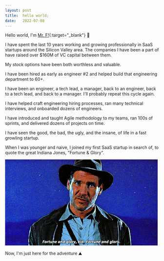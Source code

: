 ```yaml
---
layout: post
title:  hello world;
date:   2022-07-08
---
```

Hello world, I'm [Mr. F!](https://www.youtube.com/watch?v=HVIdy9_wqQw){:target="_blank"} :wave:

I have spent the last 10 years working and growing professionally in SaaS startups around the Silicon Valley area. The companies I have been a part of have raised over $160M of VC capital between them.

My stock options have been both worthless and valuable.

I have been hired as early as engineer #2 and helped build that engineering department to 60+.

I have been an engineer, a tech lead, a manager, back to an engineer, back to a tech lead, and back to a manager. I'll probably repeat this cycle again.

I have helped craft engineering hiring processes, ran many technical interviews, and onboarded dozens of engineers.

I have introduced and taught Agile methodology to my teams, ran 100s of sprints, and delivered dozens of projects on time.

I have seen the good, the bad, the ugly, and the insane, of life in a fast growling startup.

When I was younger and naive, I joined my first SaaS startup in search of, to quote the great Indiana Jones, "Fortune & Glory".

![Fortune & Glory](/images/indyj-f&g.gif)

Now, I'm just here for the adventure :mountain: